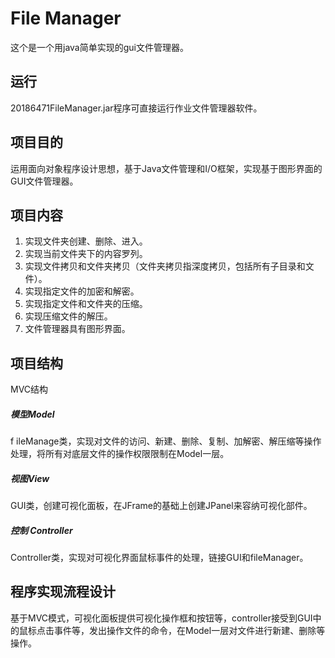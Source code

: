 # File Manager

这个是一个用java简单实现的gui文件管理器。

## 运行

20186471FileManager.jar程序可直接运行作业文件管理器软件。

## 项目目的

运用面向对象程序设计思想，基于Java文件管理和I/O框架，实现基于图形界面的GUI文件管理器。

## 项目内容

1.  实现文件夹创建、删除、进入。
2.  实现当前文件夹下的内容罗列。
3.  实现文件拷贝和文件夹拷贝（文件夹拷贝指深度拷贝，包括所有子目录和文件）。
4.  实现指定文件的加密和解密。
5.  实现指定文件和文件夹的压缩。
6.  实现压缩文件的解压。
7.  文件管理器具有图形界面。

## 项目结构

MVC结构

##### 模型Model

f ileManage类，实现对文件的访问、新建、删除、复制、加解密、解压缩等操作处理，将所有对底层文件的操作权限限制在Model一层。

##### 视图View

GUI类，创建可视化面板，在JFrame的基础上创建JPanel来容纳可视化部件。

##### 控制 Controller

Controller类，实现对可视化界面鼠标事件的处理，链接GUI和fileManager。

 

## 程序实现流程设计

基于MVC模式，可视化面板提供可视化操作框和按钮等，controller接受到GUI中的鼠标点击事件等，发出操作文件的命令，在Model一层对文件进行新建、删除等操作。